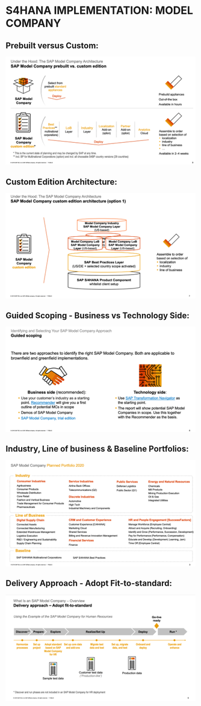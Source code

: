 # S4HANA IMPLEMENTATION: MODEL COMPANY

## Prebuilt versus Custom:

[![ModelSAP](modelsap1.png)](https://www.sap.com "SAP")

## Custom Edition Architecture:

[![ModelSAP](modelsap2.png)](https://www.sap.com "SAP")

## Guided Scoping - Business vs Technology Side:

[![ModelSAP](modelsap3.png)](https://www.sap.com "SAP")


## Industry, Line of business & Baseline Portfolios:

[![ModelSAP](modelsap5.png)](https://www.sap.com "SAP")

## Delivery Approach - Adopt Fit-to-standard:

[![ModelSAP](modelsap6.png)](https://www.sap.com "SAP")


